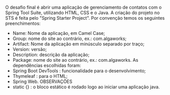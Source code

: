 O desafio final é abrir uma aplicação de gerenciamento de contatos com o Spring Tool Suite, utilizando HTML, CSS e o Java.
A criação do projeto no STS é feita pelo "Spring Starter Project". Por convenção temos os seguintes preenchimentos:
- Name: Nome da aplicação, em Camel Case;
- Group: nome do site ao contrário, ex.: com.algaworks;
- Artifact: Nome da aplicação em minúsculo separado por traço;
- Version: versão;
- Description: descrição da aplicação;
- Package: nome do site ao contrário, ex.: com.algaworks.
As dependências escolhidas foram:
- Spring Boot DevTools : funcionalidade para o desenvolvimento;
- Thymeleaf : para o HTML;
- Spring Web.
OBSERVAÇÕES
- static {} : o bloco estático é rodado logo ao iniciar uma aplicação java.